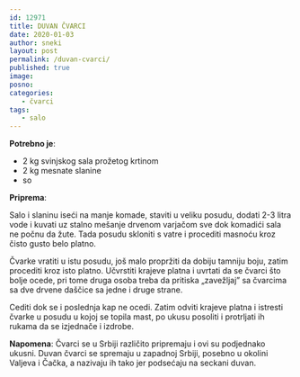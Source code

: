 ```yaml
---
id: 12971
title: DUVAN ČVARCI
date: 2020-01-03
author: sneki
layout: post
permalink: /duvan-cvarci/
published: true
image: 
posno: 
categories:
   - čvarci
tags:
   - salo
---
```

**Potrebno je**:

* 2 kg svinjskog sala prožetog krtinom
* 2 kg mesnate slanine 
* so

**Priprema**:

Salo i slaninu iseći na manje komade, staviti u veliku posudu, dodati 2-3 litra vode i kuvati uz stalno
mešanje drvenom varjačom sve dok komadići sala ne počnu da žute. Tada posudu skloniti s vatre i procediti masnoću kroz čisto gusto belo platno. 

Čvarke vratiti u istu posudu, još malo propržiti da dobiju tamniju boju, zatim procediti kroz isto platno. Učvrstiti krajeve platna i uvrtati da se čvarci što bolje ocede, pri tome druga osoba treba da pritiska „zavežljaj” sa čvarcima sa dve drvene daščice sa jedne i druge strane. 

Cediti dok se i poslednja kap ne ocedi. Zatim odviti krajeve platna i istresti čvarke u posudu u kojoj se topila mast, po ukusu posoliti i protrljati ih rukama da se izjednače i izdrobe.

**Napomena**:   Čvarci se u Srbiji različito pripremaju i ovi su podjednako ukusni. Duvan čvarci se spremaju u
zapadnoj Srbiji, posebno u okolini Valjeva i Čačka, a nazivaju ih tako jer podsećaju na seckani duvan.


 
  

